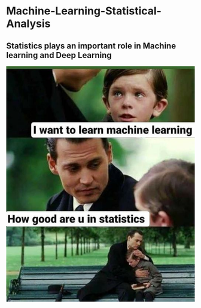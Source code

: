 # Machine-Learning-Statistical-Analysis
## Statistics plays an important role in Machine learning and Deep Learning
![Alt text](image.png)